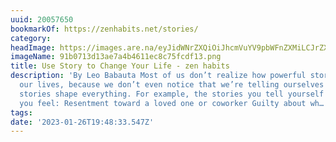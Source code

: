 ```yaml
---
uuid: 20057650
bookmarkOf: https://zenhabits.net/stories/
category:
headImage: https://images.are.na/eyJidWNrZXQiOiJhcmVuYV9pbWFnZXMiLCJrZXkiOiIyMDA1NzY1MC9vcmlnaW5hbF85MWIwNzEzZDEzYWU3YTRiNDYxMWVjOGM3NWZjZGYxMy5wbmciLCJlZGl0cyI6eyJyZXNpemUiOnsid2lkdGgiOjEyMDAsImhlaWdodCI6MTIwMCwiZml0IjoiaW5zaWRlIiwid2l0aG91dEVubGFyZ2VtZW50Ijp0cnVlfSwid2VicCI6eyJxdWFsaXR5Ijo5MH0sImpwZWciOnsicXVhbGl0eSI6OTB9LCJyb3RhdGUiOm51bGx9fQ==?bc=0
imageName: 91b0713d13ae7a4b4611ec8c75fcdf13.png
title: Use Story to Change Your Life - zen habits
description: 'By Leo Babauta Most of us don’t realize how powerful stories are in
  our lives, because we don’t even notice that we’re telling ourselves a story. But
  stories shape everything. For example, the stories you tell yourself is the reason
  you feel: Resentment toward a loved one or coworker Guilty about wh…'
tags:
date: '2023-01-26T19:48:33.547Z'
---
```

